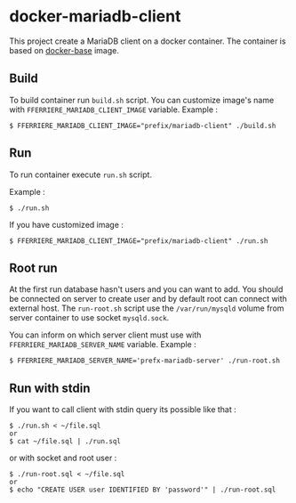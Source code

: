 # docker-mariadb-client

This project create a MariaDB client on a docker container.
The container is based on [docker-base](https://github.com/fferriere/docker-base) image.

## Build

To build container run `build.sh` script. You can customize image's name with `FFERRIERE_MARIADB_CLIENT_IMAGE` variable. Example :
```
$ FFERRIERE_MARIADB_CLIENT_IMAGE="prefix/mariadb-client" ./build.sh
```

## Run

To run container execute `run.sh` script.

Example :
```
$ ./run.sh
```

If you have customized image :
```
$ FFERRIERE_MARIADB_CLIENT_IMAGE="prefix/mariadb-client" ./run.sh
```

## Root run

At the first run database hasn't users and you can want to add.
You should be connected on server to create user and by default root can connect with external host.
The `run-root.sh` script use the `/var/run/mysqld` volume from server container to use socket `mysqld.sock`.

You can inform on which server client must use with `FFERRIERE_MARIADB_SERVER_NAME` variable. Example :
```
$ FFERRIERE_MARIADB_SERVER_NAME='prefx-mariadb-server' ./run-root.sh
```

## Run with stdin

If you want to call client with stdin query its possible like that :
```
$ ./run.sh < ~/file.sql
or
$ cat ~/file.sql | ./run.sql
```

or with socket and root user :
```
$ ./run-root.sql < ~/file.sql
or
$ echo "CREATE USER user IDENTIFIED BY 'password'" | ./run-root.sql
```
